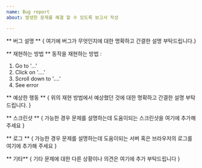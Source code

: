 ```yaml
---
name: Bug report
about: 발생한 문제를 해결 할 수 있도록 보고서 작성

---
```


** 버그 설명 **
{ 여기에 버그가 무엇인지에 대한 명확하고 간결한 설명 부탁드립니다.}

** 재현하는 방법 **
동작을 재현하는 방법 :
1. Go to '...'
2. Click on '....'
3. Scroll down to '....'
4. See error

** 예상한 행동 **
{ 위의 재현 방법에서 예상했던 것에 대한 명확하고 간결한 설명 부탁드립니다. }

** 스크린샷 **
{ 가능한 경우 문제를 설명하는데 도움이되는 스크린샷을 여기에 추가해 주세요 }

** 로그 **
{ 가능한 경우 문제를 설명하는데 도움이되는 서버 혹은 브라우저의 로그를 여기에 추가해 주세요 }

** 기타**
{ 기타 문제에 대한 다른 상황이나 의견은 여기에 추가 부탁드립니다 }

